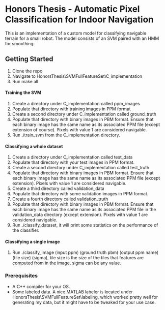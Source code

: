 # Honors Thesis - Automatic Pixel Classification for Indoor Navigation

This is an implementation of a custom model for classifying navigable terrain for a small robot. The model consists of an SVM paired with an HMM for smoothing.

## Getting Started

1. Clone the repo
2. Navigate to HonorsThesis\SVMFullFeatureSet\C_implementation
3. Run make all

#### Training the SVM
1. Create a directory under C_implementation called ppm_images
2. Populate that directory with training images in PPM format
3. Create a second directory under C_implementation called ground_truth
4. Populate that directory with binary images in PBM format. Ensure that each binary image has the same name as its associated PPM file (except extension of course). Pixels with value 1 are considered navigable.
5. Run ./train_svm from the C_implementation directory.

#### Classifying a whole dataset
1. Create a directory under C_implementation called test_data
2. Populate that directory with your test images in PPM format.
3. Create a second directory under C_implementation called test_truth
4. Populate that directory with binary images in PBM format. Ensure that each binary image has the same name as its associated PPM file (except extension). Pixels with value 1 are considered navigable.
5. Create a third directory called validation_data
6. Populate that directory with some validation images in PPM format.
7. Create a fourth directory called validation_truth
8. Populate that directory with binary images in PBM format. Ensure that each binary image has the same name as its associated PPM file in the validation_data directory (except extension). Pixels with value 1 are considered navigable.
9. Run ./classify_dataset, it will print some statistics on the performance of the classifier.

#### Classifying a single image
1. Run ./classify_image (input ppm) (ground truth pbm) (output ppm name) (tile size) (sigma),  tile size is the size of the tiles that features are computed from in the image, sigma can be any value.

### Prerequisites

* A C++ compiler for your OS.
* Some labeled data. A nice MATLAB labeler is located under HonorsThesis\SVMFullFeatureSet\labeling, which worked pretty well for generating my data, but it might have to be tweaked for your use case.
